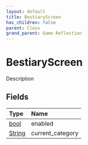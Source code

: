 ```yaml
---
layout: default
title: BestiaryScreen
has_children: false
parent: Class
grand_parent: Game Reflection
---
```

# BestiaryScreen
Description 

## Fields

| Type | Name |
|:----------|:--------------|
| [bool](/riftbreaker-wiki/docs/game-reflection/components/bool/) | enabled |
| [String](/riftbreaker-wiki/docs/game-reflection/components/string/) | current_category |

